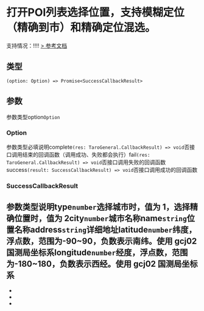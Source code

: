 # 打开POI列表选择位置，支持模糊定位（精确到市）和精确定位混选。
支持情况：!!!!
[> 参考文档
](https://developers.weixin.qq.com/miniprogram/dev/api/location/wx.choosePoi.html)
## 类型[​](choosePoi.html#类型)
```tsx
(option: Option) => Promise<SuccessCallbackResult>
```

## 参数[​](choosePoi.html#参数)
参数类型option`Option`
### Option[​](choosePoi.html#option)
参数类型必填说明complete`(res: TaroGeneral.CallbackResult) => void`否接口调用结束的回调函数（调用成功、失败都会执行）fail`(res: TaroGeneral.CallbackResult) => void`否接口调用失败的回调函数success`(result: SuccessCallbackResult) => void`否接口调用成功的回调函数
### SuccessCallbackResult[​](choosePoi.html#successcallbackresult)
参数类型说明type`number`选择城市时，值为 1，选择精确位置时，值为 2city`number`城市名称name`string`位置名称address`string`详细地址latitude`number`纬度，浮点数，范围为-90~90，负数表示南纬。使用 gcj02 国测局坐标系longitude`number`经度，浮点数，范围为-180~180，负数表示西经。使用 gcj02 国测局坐标系
- 
- 

- 
-

